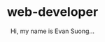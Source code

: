 ---
title: web-developer
subtitle: "Hi, my name is Evan Suong..."
about: "...and I like to build things on the web that look and feel nice. I pride myself on out of the box designs and user centered thinking. I'm fascinated by artistic expression in all its beautiful forms, although by the looks of it I've been drawn into the world of UI/UX design and software which is now my home. 

I've spent my short career as a web developer building applications over the web development stack, from apis, frontend clients, web servers, etc. I've gained extensive knowledge of my fields through my college studies, professional experience, and passion projects.

I am a fouth year college student currently studying Computer Science at The University of California, San Diego, and I am a part time Quality Assurance Engineer for ServiceNow in San Diego. Throughout these experiences I've built a solid understanding of the digital world and I would like to help contribute to that world by helping YOU out. CHANGE MADE HERE OMG
"
color1: "white"
color2: "purple"
color3: "yellow"
backgroundColor: "red"
backgroundPatternSrc: "assets/images/pattern-bkg.svg"
mainImageSrc: "assets/images/me.png"
font: "montserrat"
class: "home"
---